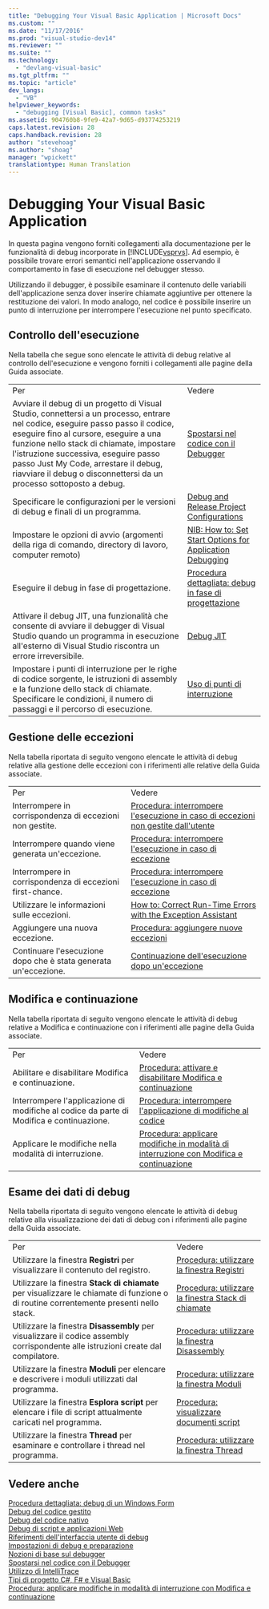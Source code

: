 ```yaml
---
title: "Debugging Your Visual Basic Application | Microsoft Docs"
ms.custom: ""
ms.date: "11/17/2016"
ms.prod: "visual-studio-dev14"
ms.reviewer: ""
ms.suite: ""
ms.technology: 
  - "devlang-visual-basic"
ms.tgt_pltfrm: ""
ms.topic: "article"
dev_langs: 
  - "VB"
helpviewer_keywords: 
  - "debugging [Visual Basic], common tasks"
ms.assetid: 904760b8-9fe9-42a7-9d65-d93774253219
caps.latest.revision: 28
caps.handback.revision: 28
author: "stevehoag"
ms.author: "shoag"
manager: "wpickett"
translationtype: Human Translation
---
```

# Debugging Your Visual Basic Application
In questa pagina vengono forniti collegamenti alla documentazione per le funzionalità di debug incorporate in [!INCLUDE[vsprvs](../../csharp/includes/vsprvs_md.md)].  Ad esempio, è possibile trovare errori semantici nell'applicazione osservando il comportamento in fase di esecuzione nel debugger stesso.  
  
 Utilizzando il debugger, è possibile esaminare il contenuto delle variabili dell'applicazione senza dover inserire chiamate aggiuntive per ottenere la restituzione dei valori.  In modo analogo, nel codice è possibile inserire un punto di interruzione per interrompere l'esecuzione nel punto specificato.  
  
## Controllo dell'esecuzione  
 Nella tabella che segue sono elencate le attività di debug relative al controllo dell'esecuzione e vengono forniti i collegamenti alle pagine della Guida associate.  
  
|||  
|-|-|  
|Per|Vedere|  
|Avviare il debug di un progetto di Visual Studio, connettersi a un processo, entrare nel codice, eseguire passo passo il codice, eseguire fino al cursore, eseguire a una funzione nello stack di chiamate, impostare l'istruzione successiva, eseguire passo passo Just My Code, arrestare il debug, riavviare il debug o disconnettersi da un processo sottoposto a debug.|[Spostarsi nel codice con il Debugger](/visual-studio/debugger/navigating-through-code-with-the-debugger)|  
|Specificare le configurazioni per le versioni di debug e finali di un programma.|[Debug and Release Project Configurations](http://msdn.microsoft.com/it-it/0440b300-0614-4511-901a-105b771b236e)|  
|Impostare le opzioni di avvio \(argomenti della riga di comando, directory di lavoro, computer remoto\)|[NIB: How to: Set Start Options for Application Debugging](http://msdn.microsoft.com/it-it/ce792058-7bac-4dd6-858b-466e872687b8)|  
|Eseguire il debug in fase di progettazione.|[Procedura dettagliata: debug in fase di progettazione](../Topic/Walkthrough:%20Debugging%20at%20Design%20Time.md)|  
|Attivare il debug JIT, una funzionalità che consente di avviare il debugger di Visual Studio quando un programma in esecuzione all'esterno di Visual Studio riscontra un errore irreversibile.|[Debug JIT](/visual-studio/debugger/just-in-time-debugging-in-visual-studio)|  
|Impostare i punti di interruzione per le righe di codice sorgente, le istruzioni di assembly e la funzione dello stack di chiamate.  Specificare le condizioni, il numero di passaggi e il percorso di esecuzione.|[Uso di punti di interruzione](/visual-studio/debugger/using-breakpoints)|  
  
## Gestione delle eccezioni  
 Nella tabella riportata di seguito vengono elencate le attività di debug relative alla gestione delle eccezioni con i riferimenti alle relative della Guida associate.  
  
|||  
|-|-|  
|Per|Vedere|  
|Interrompere in corrispondenza di eccezioni non gestite.|[Procedura: interrompere l'esecuzione in caso di eccezioni non gestite dall'utente](../Topic/How%20to:%20Break%20on%20User-Unhandled%20Exceptions.md)|  
|Interrompere quando viene generata un'eccezione.|[Procedura: interrompere l'esecuzione in caso di eccezione](../Topic/How%20to:%20Break%20When%20an%20Exception%20is%20Thrown.md)|  
|Interrompere in corrispondenza di eccezioni first\-chance.|[Procedura: interrompere l'esecuzione in caso di eccezione](../Topic/How%20to:%20Break%20When%20an%20Exception%20is%20Thrown.md)|  
|Utilizzare le informazioni sulle eccezioni.|[How to: Correct Run\-Time Errors with the Exception Assistant](../Topic/How%20to:%20Correct%20Run-Time%20Errors%20with%20the%20Exception%20Assistant.md)|  
|Aggiungere una nuova eccezione.|[Procedura: aggiungere nuove eccezioni](../Topic/How%20to:%20Add%20New%20Exceptions.md)|  
|Continuare l'esecuzione dopo che è stata generata un'eccezione.|[Continuazione dell'esecuzione dopo un'eccezione](/visual-studio/debugger/continuing-execution-after-an-exception)|  
  
## Modifica e continuazione  
 Nella tabella riportata di seguito vengono elencate le attività di debug relative a Modifica e continuazione con i riferimenti alle pagine della Guida associate.  
  
|||  
|-|-|  
|Per|Vedere|  
|Abilitare e disabilitare Modifica e continuazione.|[Procedura: attivare e disabilitare Modifica e continuazione](../Topic/How%20to:%20Enable%20and%20Disable%20Edit%20and%20Continue.md)|  
|Interrompere l'applicazione di modifiche al codice da parte di Modifica e continuazione.|[Procedura: interrompere l'applicazione di modifiche al codice](../Topic/How%20to:%20Stop%20Code%20Changes.md)|  
|Applicare le modifiche nella modalità di interruzione.|[Procedura: applicare modifiche in modalità di interruzione con Modifica e continuazione](../Topic/How%20to:%20Apply%20Edits%20in%20Break%20Mode%20with%20Edit%20and%20Continue.md)|  
  
## Esame dei dati di debug  
 Nella tabella riportata di seguito vengono elencate le attività di debug relative alla visualizzazione dei dati di debug con i riferimenti alle pagine della Guida associate.  
  
|||  
|-|-|  
|Per|Vedere|  
|Utilizzare la finestra **Registri** per visualizzare il contenuto del registro.|[Procedura: utilizzare la finestra Registri](../Topic/How%20to:%20Use%20the%20Registers%20Window.md)|  
|Utilizzare la finestra **Stack di chiamate** per visualizzare le chiamate di funzione o di routine correntemente presenti nello stack.|[Procedura: utilizzare la finestra Stack di chiamate](../Topic/How%20to:%20Use%20the%20Call%20Stack%20Window.md)|  
|Utilizzare la finestra **Disassembly** per visualizzare il codice assembly corrispondente alle istruzioni create dal compilatore.|[Procedura: utilizzare la finestra Disassembly](../Topic/How%20to:%20Use%20the%20Disassembly%20Window.md)|  
|Utilizzare la finestra **Moduli** per elencare e descrivere i moduli utilizzati dal programma.|[Procedura: utilizzare la finestra Moduli](../Topic/How%20to:%20Use%20the%20Modules%20Window.md)|  
|Utilizzare la finestra **Esplora script** per elencare i file di script attualmente caricati nel programma.|[Procedura: visualizzare documenti script](../Topic/How%20to:%20View%20Script%20Documents.md)|  
|Utilizzare la finestra **Thread** per esaminare e controllare i thread nel programma.|[Procedura: utilizzare la finestra Thread](../Topic/How%20to:%20Use%20the%20Threads%20Window.md)|  
  
## Vedere anche  
 [Procedura dettagliata: debug di un Windows Form](../Topic/Walkthrough:%20Debugging%20a%20Windows%20Form.md)   
 [Debug del codice gestito](/visual-studio/debugger/debugging-managed-code)   
 [Debug del codice nativo](/visual-studio/debugger/debugging-native-code)   
 [Debug di script e applicazioni Web](/visual-studio/debugger/debugging-web-applications-and-script)   
 [Riferimenti dell'interfaccia utente di debug](/visual-studio/debugger/debugging-user-interface-reference)   
 [Impostazioni di debug e preparazione](/visual-studio/debugger/debugger-settings-and-preparation)   
 [Nozioni di base sul debugger](/visual-studio/debugger/debugger-basics)   
 [Spostarsi nel codice con il Debugger](/visual-studio/debugger/navigating-through-code-with-the-debugger)   
 [Utilizzo di IntelliTrace](/visual-studio/debugger/intellitrace)   
 [Tipi di progetto C\#, F\# e Visual Basic](../Topic/Debugging%20Preparation:%20C%23,%20F%23,%20and%20Visual%20Basic%20Project%20Types.md)   
 [Procedura: applicare modifiche in modalità di interruzione con Modifica e continuazione](../Topic/How%20to:%20Apply%20Edits%20in%20Break%20Mode%20with%20Edit%20and%20Continue.md)